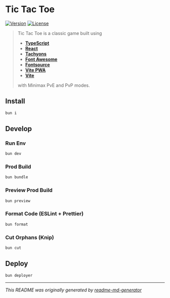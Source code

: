 # Tic Tac Toe
[![Version](https://img.shields.io/badge/dynamic/json?url=https://raw.githubusercontent.com/eldarlrd/tic-tac-toe/main/package.json&query=version&logo=git-extensions&label=version&labelColor=475569&color=0284c7)](https://github.com/eldarlrd/tic-tac-toe/blob/main/package.json)
[![License](https://img.shields.io/badge/dynamic/json?url=https://raw.githubusercontent.com/eldarlrd/tic-tac-toe/main/package.json&query=license&logo=open-source-initiative&logoColor=fff&label=license&labelColor=475569&color=c026d3)](https://github.com/eldarlrd/tic-tac-toe/blob/main/LICENSE)

> Tic Tac Toe is a classic game built using
> - **[TypeScript](https://typescriptlang.org)**
> - **[React](https://react.dev)**
> - **[Tachyons](https://tachyons.io)**
> - **[Font Awesome](https://fontawesome.com)**
> - **[Fontsource](https://fontsource.org)**
> - **[Vite PWA](https://vite-pwa-org.netlify.app)**
> - **[Vite](https://vite.dev)**
>
> with Minimax PvE and PvP modes.

## Install
```sh
bun i
```
## Develop
### Run Env
```sh
bun dev
```
### Prod Build
```sh
bun bundle
```
### Preview Prod Build
```sh
bun preview
```
### Format Code (ESLint + Prettier)
```sh
bun format
```
### Cut Orphans (Knip)
```sh
bun cut
```
## Deploy
```sh
bun deployer
```
***
*This README was originally generated by [readme-md-generator](https://github.com/kefranabg/readme-md-generator)*

